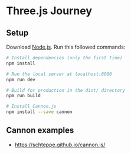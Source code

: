 # Three.js Journey

## Setup
Download [Node.js](https://nodejs.org/en/download/).
Run this followed commands:

``` bash
# Install dependencies (only the first time)
npm install

# Run the local server at localhost:8080
npm run dev

# Build for production in the dist/ directory
npm run build
```

``` bash
# Install Cannon.js
npm install --save cannon

```

## Cannon examples
* https://schteppe.github.io/cannon.js/